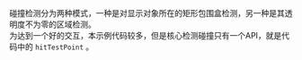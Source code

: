 <!-- 010-disp-coll EDN Egret示例库项目 --> 碰撞检测分为两种模式，一种是对显示对象所在的矩形包围盒检测，另一种是其透明度不为零的区域检测。     为达到一个好的交互，本示例代码较多，但是核心检测碰撞只有一个API，就是代码中的 `hitTestPoint` 。